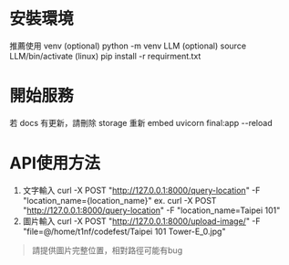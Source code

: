 # 安裝環境
推薦使用 venv
(optional) python -m venv LLM
(optional) source LLM/bin/activate (linux)
pip install -r requirment.txt

# 開始服務
若 docs 有更新，請刪除 storage 重新 embed
uvicorn final:app --reload

# API使用方法
1. 文字輸入
curl -X POST "http://127.0.0.1:8000/query-location" -F "location_name={location_name}"
ex. curl -X POST "http://127.0.0.1:8000/query-location" -F "location_name=Taipei 101"
2. 圖片輸入
curl -X POST "http://127.0.0.1:8000/upload-image/" -F "file=@/home/t1nf/codefest/Taipei 101 Tower-E_0.jpg"
> 請提供圖片完整位置，相對路徑可能有bug